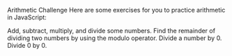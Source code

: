 Arithmetic Challenge
Here are some exercises for you to practice arithmetic in JavaScript:

Add, subtract, multiply, and divide some numbers.
Find the remainder of dividing two numbers by using the modulo operator.
Divide a number by 0.
Divide 0 by 0.
